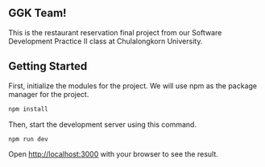 ## GGK Team!

This is the restaurant reservation final project from our Software Development Practice II class at Chulalongkorn University.

## Getting Started

First, initialize the modules for the project. We will use npm as the package manager for the project.

```bash
npm install
```

Then, start the development server using this command.

```bash
npm run dev
```

Open [http://localhost:3000](http://localhost:3000) with your browser to see the result.


